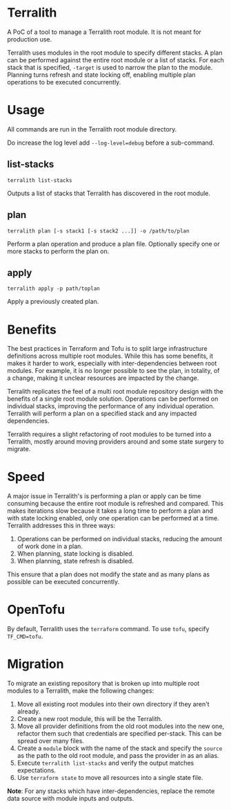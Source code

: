 # Terralith

A PoC of a tool to manage a Terralith root module.  It is not meant for production use.

Terralith uses modules in the root module to specify different stacks.  A plan can be performed against the entire root module or a list of stacks.  For each stack that is specified, `-target` is used to narrow the plan to the module.  Planning turns refresh and state locking off, enabling multiple plan operations to be executed concurrently.

# Usage

All commands are run in the Terralith root module directory.

Do increase the log level add `--log-level=debug` before a sub-command.

## list-stacks

`terralith list-stacks`

Outputs a list of stacks that Terralith has discovered in the root module.

## plan

`terralith plan [-s stack1 [-s stack2 ...]] -o /path/to/plan`

Perform a plan operation and produce a plan file.  Optionally specify one or more stacks to perform the plan on.

## apply

`terralith apply -p path/toplan`

Apply a previously created plan.

# Benefits

The best practices in Terraform and Tofu is to split large infrastructure definitions across multiple root modules.  While this has some benefits, it makes it harder to work, especially with inter-dependencies between root modules.  For example, it is no longer possible to see the plan, in totality, of a change, making it unclear resources are impacted by the change.

Terralith replicates the feel of a multi root module repository design with the benefits of a single root module solution.  Operations can be performed on individual stacks, improving the performance of any individual operation.  Terralith will perform a plan on a specified stack and any impacted dependencies.

Terralith requires a slight refactoring of root modules to be turned into a Terralith, mostly around moving providers around and some state surgery to migrate.

# Speed

A major issue in Terralith's is performing a plan or apply can be time consuming because the entire root module is refreshed and compared.  This makes iterations slow because it takes a long time to perform a plan and with state locking enabled, only one operation can be performed at a time.  Terralith addresses this in three ways:

1. Operations can be performed on individual stacks, reducing the amount of work done in a plan.
2. When planning, state locking is disabled.
3. When planning, state refresh is disabled.

This ensure that a plan does not modify the state and as many plans as possible can be executed concurrently.

# OpenTofu

By default, Terralith uses the `terraform` command.  To use `tofu`, specify `TF_CMD=tofu`.

# Migration

To migrate an existing repository that is broken up into multiple root modules to a Terralith, make the following changes:

1. Move all existing root modules into their own directory if they aren't already.
2. Create a new root module, this will be the Terralith.
3. Move all provider definitions from the old root modules into the new one, refactor them such that credentials are specified per-stack.  This can be spread over many files.
4. Create a `module` block with the name of the stack and specify the `source` as the path to the old root module, and pass the provider in as an alias.
5. Execute `terralith list-stacks` and verify the output matches expectations.
6. Use `terraform state` to move all resources into a single state file.

**Note**: For any stacks which have inter-dependencies, replace the remote data source with module inputs and outputs.

